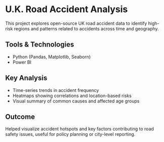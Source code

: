 # U.K. Road Accident Analysis

This project explores open-source UK road accident data to identify high-risk regions and patterns related to accidents across time and geography.

## Tools & Technologies
- Python (Pandas, Matplotlib, Seaborn)
- Power BI

## Key Analysis
- Time-series trends in accident frequency
- Heatmaps showing correlations and location-based risks
- Visual summary of common causes and affected age groups

## Outcome
Helped visualize accident hotspots and key factors contributing to road safety issues, useful for policy planning or city-level reporting.
